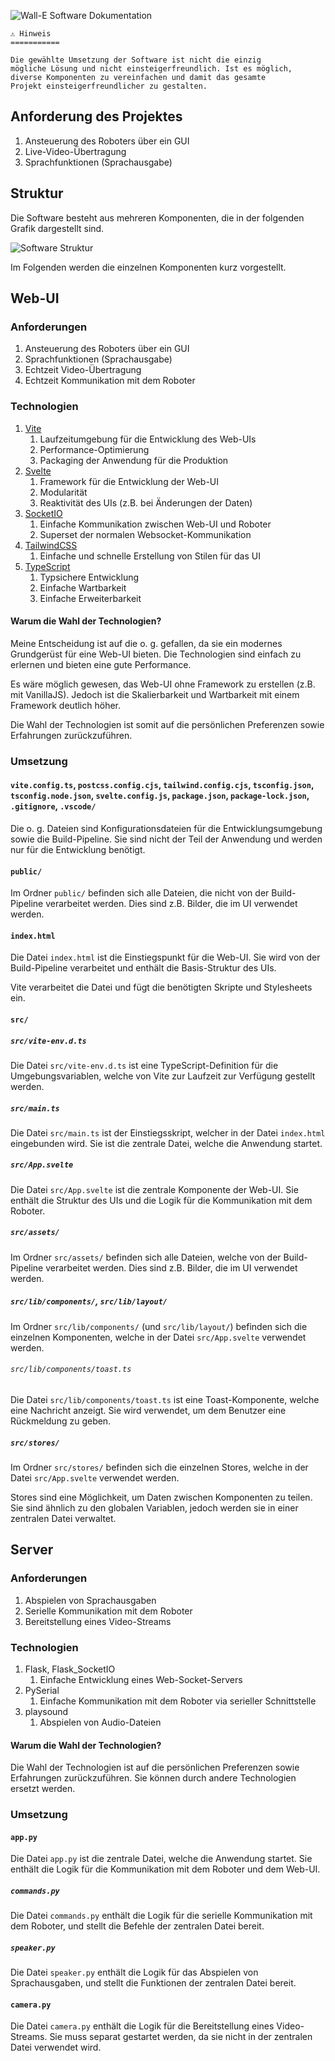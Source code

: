 ![Wall-E Software Dokumentation](_assets/header.jpg)

```
⚠️ Hinweis
===========

Die gewählte Umsetzung der Software ist nicht die einzig 
mögliche Lösung und nicht einsteigerfreundlich. Ist es möglich, 
diverse Komponenten zu vereinfachen und damit das gesamte 
Projekt einsteigerfreundlicher zu gestalten.
```

## Anforderung des Projektes

1. Ansteuerung des Roboters über ein GUI
2. Live-Video-Übertragung
3. Sprachfunktionen (Sprachausgabe)

## Struktur

Die Software besteht aus mehreren Komponenten, die in der folgenden Grafik dargestellt sind.

![Software Struktur](_assets/software_structure.png)

Im Folgenden werden die einzelnen Komponenten kurz vorgestellt.

## Web-UI

### Anforderungen

1. Ansteuerung des Roboters über ein GUI
2. Sprachfunktionen (Sprachausgabe)
3. Echtzeit Video-Übertragung
4. Echtzeit Kommunikation mit dem Roboter

### Technologien

1. [Vite](https://vitejs.dev/)
   1. Laufzeitumgebung für die Entwicklung des Web-UIs
   2. Performance-Optimierung
   3. Packaging der Anwendung für die Produktion
2. [Svelte](https://svelte.dev/)
   1. Framework für die Entwicklung der Web-UI
   2. Modularität
   3. Reaktivität des UIs (z.B. bei Änderungen der Daten)
3. [SocketIO](https://socket.io/)
   1. Einfache Kommunikation zwischen Web-UI und Roboter
   2. Superset der normalen Websocket-Kommunikation
4. [TailwindCSS](https://tailwindcss.com/)
   1. Einfache und schnelle Erstellung von Stilen für das UI
5. [TypeScript](https://www.typescriptlang.org/)
   1. Typsichere Entwicklung
   2. Einfache Wartbarkeit
   3. Einfache Erweiterbarkeit

#### Warum die Wahl der Technologien?

Meine Entscheidung ist auf die o. g. gefallen, da sie ein modernes Grundgerüst für eine Web-UI bieten. Die Technologien sind einfach zu erlernen und bieten eine gute Performance.

Es wäre möglich gewesen, das Web-UI ohne Framework zu erstellen (z.B. mit VanillaJS). Jedoch ist die Skalierbarkeit und Wartbarkeit mit einem Framework deutlich höher.

Die Wahl der Technologien ist somit auf die persönlichen Preferenzen sowie Erfahrungen zurückzuführen.

### Umsetzung

#### `vite.config.ts`, `postcss.config.cjs`, `tailwind.config.cjs`, `tsconfig.json`, `tsconfig.node.json`, `svelte.config.js`, `package.json`, `package-lock.json`, `.gitignore`, `.vscode/`

Die o. g. Dateien sind Konfigurationsdateien für die Entwicklungsumgebung sowie die Build-Pipeline. Sie sind nicht der Teil der Anwendung und werden nur für die Entwicklung benötigt.

#### `public/`

Im Ordner `public/` befinden sich alle Dateien, die nicht von der Build-Pipeline verarbeitet werden. Dies sind z.B. Bilder, die im UI verwendet werden.

#### `index.html`

Die Datei `index.html` ist die Einstiegspunkt für die Web-UI. Sie wird von der Build-Pipeline verarbeitet und enthält die Basis-Struktur des UIs.

Vite verarbeitet die Datei und fügt die benötigten Skripte und Stylesheets ein.

#### `src/`

##### `src/vite-env.d.ts`

Die Datei `src/vite-env.d.ts` ist eine TypeScript-Definition für die Umgebungsvariablen, welche von Vite zur Laufzeit zur Verfügung gestellt werden.

##### `src/main.ts`

Die Datei `src/main.ts` ist der Einstiegsskript, welcher in der Datei `index.html` eingebunden wird. Sie ist die zentrale Datei, welche die Anwendung startet.

##### `src/App.svelte`

Die Datei `src/App.svelte` ist die zentrale Komponente der Web-UI. Sie enthält die Struktur des UIs und die Logik für die Kommunikation mit dem Roboter.

##### `src/assets/`

Im Ordner `src/assets/` befinden sich alle Dateien, welche von der Build-Pipeline verarbeitet werden. Dies sind z.B. Bilder, die im UI verwendet werden.

##### `src/lib/components/`, `src/lib/layout/`

Im Ordner `src/lib/components/` (und `src/lib/layout/`) befinden sich die einzelnen Komponenten, welche in der Datei `src/App.svelte` verwendet werden.

###### `src/lib/components/toast.ts`

Die Datei `src/lib/components/toast.ts` ist eine Toast-Komponente, welche eine Nachricht anzeigt. Sie wird verwendet, um dem Benutzer eine Rückmeldung zu geben.

##### `src/stores/`

Im Ordner `src/stores/` befinden sich die einzelnen Stores, welche in der Datei `src/App.svelte` verwendet werden.

Stores sind eine Möglichkeit, um Daten zwischen Komponenten zu teilen. Sie sind ähnlich zu den globalen Variablen, jedoch werden sie in einer zentralen Datei verwaltet.

## Server

### Anforderungen

1. Abspielen von Sprachausgaben
2. Serielle Kommunikation mit dem Roboter
3. Bereitstellung eines Video-Streams

### Technologien

1. Flask, Flask_SocketIO
   1. Einfache Entwicklung eines Web-Socket-Servers
2. PySerial
   1. Einfache Kommunikation mit dem Roboter via serieller Schnittstelle
3. playsound
   1. Abspielen von Audio-Dateien

#### Warum die Wahl der Technologien?

Die Wahl der Technologien ist auf die persönlichen Preferenzen sowie Erfahrungen zurückzuführen. Sie können durch andere Technologien ersetzt werden.

### Umsetzung

#### `app.py`

Die Datei `app.py` ist die zentrale Datei, welche die Anwendung startet. Sie enthält die Logik für die Kommunikation mit dem Roboter und dem Web-UI.

##### `commands.py`

Die Datei `commands.py` enthält die Logik für die serielle Kommunikation mit dem Roboter, und stellt die Befehle der zentralen Datei bereit.

##### `speaker.py`

Die Datei `speaker.py` enthält die Logik für das Abspielen von Sprachausgaben, und stellt die Funktionen der zentralen Datei bereit.

#### `camera.py`

Die Datei `camera.py` enthält die Logik für die Bereitstellung eines Video-Streams.
Sie muss separat gestartet werden, da sie nicht in der zentralen Datei verwendet wird.